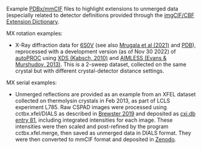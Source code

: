 Example [PDBx/mmCIF](https://mmcif.wwpdb.org/pdbx-mmcif-home-page.html) files to highlight extensions to unmerged data (especially related to detector definitions provided through the [imgCIF/CBF Extension Dictionary](https://github.com/COMCIFS/imgCIF).

MX rotation examples:
- X-Ray diffraction data for [6S0V](6S0V) (see also [Mrugala et al (2021)](http://dx.doi.org/10.1111/febs.15462) and [PDB](http://doi.org/10.2210/pdb6S0V/pdb)), reprocessed with a development version (as of Nov 30 2022) of [autoPROC](https://www.globalphasing.com/autoproc/) using [XDS (Kabsch, 2010)](https://scripts.iucr.org/cgi-bin/paper?dz5179) and [AIMLESS (Evans & Murshudov, 2013)](https://scripts.iucr.org/cgi-bin/paper?ba5190). This is a 2-sweep dataset, collected on the same crystal but with different crystal-detector distance settings.

MX serial examples:
- Unmerged reflections are provided as an example from an XFEL dataset collected on thermolysin crystals in Feb 2013, as part of LCLS experiment L785.  Raw CSPAD images were processed using cctbx.xfel/DIALS as described in [Brewster 2019](http://scripts.iucr.org/cgi-bin/paper?S2059798318009191) and deposited as [cxi.db entry 81](https://www.cxidb.org/id-81.html), including integrated intensities for each image.  These intensities were then scaled and post-refined by the program cctbx.xfel.merge, then saved as unmerged data in DIALS format.  They were then converted to mmCIF format and deposited in [Zenodo](https://doi.org/10.5281/zenodo.7352800).

